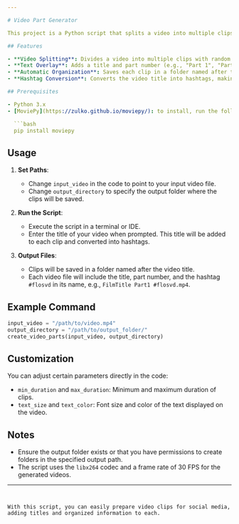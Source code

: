 ```yaml
---

# Video Part Generator

This project is a Python script that splits a video into multiple clips and adds custom information, such as a title and part number, to each clip. It's perfect for creating clips for social media platforms like TikTok.

## Features

- **Video Splitting**: Divides a video into multiple clips with random durations (default between 61 and 77 seconds).
- **Text Overlay**: Adds a title and part number (e.g., "Part 1", "Part 2") to each video clip.
- **Automatic Organization**: Saves each clip in a folder named after the video's title for easy organization.
- **Hashtag Conversion**: Converts the video title into hashtags, making it easier to share on social media.

## Prerequisites

- Python 3.x
- [MoviePy](https://zulko.github.io/moviepy/): to install, run the following command:

  ```bash
  pip install moviepy
  ```

## Usage

1. **Set Paths**:
   - Change `input_video` in the code to point to your input video file.
   - Change `output_directory` to specify the output folder where the clips will be saved.

2. **Run the Script**:
   - Execute the script in a terminal or IDE.
   - Enter the title of your video when prompted. This title will be added to each clip and converted into hashtags.

3. **Output Files**:
   - Clips will be saved in a folder named after the video title.
   - Each video file will include the title, part number, and the hashtag `#flosvd` in its name, e.g., `FilmTitle Part1 #flosvd.mp4`.

## Example Command

```python
input_video = "/path/to/video.mp4"
output_directory = "/path/to/output_folder/"
create_video_parts(input_video, output_directory)
```

## Customization

You can adjust certain parameters directly in the code:

- `min_duration` and `max_duration`: Minimum and maximum duration of clips.
- `text_size` and `text_color`: Font size and color of the text displayed on the video.

## Notes

- Ensure the output folder exists or that you have permissions to create folders in the specified output path.
- The script uses the `libx264` codec and a frame rate of 30 FPS for the generated videos.

---
```


With this script, you can easily prepare video clips for social media, adding titles and organized information to each.